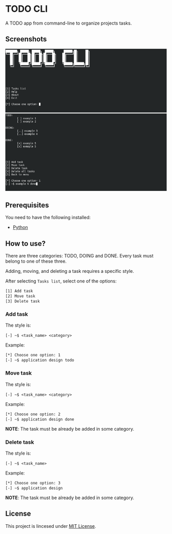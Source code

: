 # TODO CLI

A TODO app from command-line to organize projects tasks.

## Screenshots

<img src="images/todo-cli.png" alt="menu">
<img src="images/todo-cli2.png" alt="task-list">

## Prerequisites

You need to have the following installed:

* [Python](https://www.python.org/)

## How to use?

There are three categories: TODO, DOING and DONE. Every task must belong to one of these three.

Adding, moving, and deleting a task requires a specific style.

After selecting `Tasks list`, select one of the options:

```
[1] Add task
[2] Move task
[3] Delete task
```

### Add task

The style is:

`[-] ~$ <task_name> <category>`

Example:

```
[*] Choose one option: 1
[-] ~$ application design todo
```

### Move task

The style is:

`[-] ~$ <task_name> <category>`

Example:

```
[*] Choose one option: 2
[-] ~$ application design done
```

**NOTE**: The task must be already be added in some category.

### Delete task

The style is:

`[-] ~$ <task_name>`

Example:

```
[*] Choose one option: 3
[-] ~$ application design
```

**NOTE**: The task must be already be added in some category.

## License

This project is lincesed under [MIT License](LICENSE).
